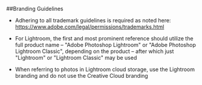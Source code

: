 ##Branding Guidelines


- Adhering to all trademark guidelines is required as noted here: https://www.adobe.com/legal/permissions/trademarks.html 

- For Lightroom, the first and most prominent reference should utilize the full product name – "Adobe Photoshop Lightroom" or "Adobe Photoshop Lightroom Classic", depending on the product – after which just "Lightroom" or "Lightroom Classic" may be used 

- When referring to photos in Lightroom cloud storage, use the Lightroom branding and do not use the Creative Cloud branding 